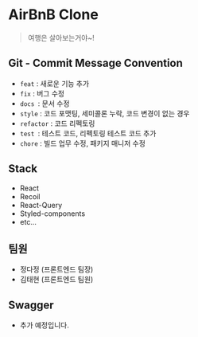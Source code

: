 # AirBnB Clone

> 여행은 살아보는거야~!

## Git - Commit Message Convention

- `feat` : 새로운 기능 추가
- `fix` : 버그 수정
- `docs `: 문서 수정
- `style` : 코드 포맷팅, 세미콜론 누락, 코드 변경이 없는 경우
- `refactor` : 코드 리펙토링
- `test `: 테스트 코드, 리펙토링 테스트 코드 추가
- `chore` : 빌드 업무 수정, 패키지 매니저 수정

## Stack

- React
- Recoil
- React-Query
- Styled-components
- etc...

## 팀원

- 정다정 (프론트엔드 팀장)
- 김태현 (프론트엔드 팀원)

## Swagger

- 추가 예정입니다.

